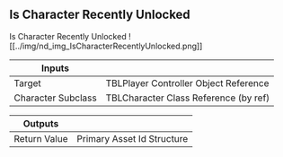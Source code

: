 ## Is Character Recently Unlocked
Is Character Recently Unlocked
![[../img/nd_img_IsCharacterRecentlyUnlocked.png]]

|Inputs||
|--|--|
| Target | TBLPlayer Controller Object Reference |
| Character Subclass | TBLCharacter Class Reference (by ref) |

|Outputs||
|--|--|
| Return Value | Primary Asset Id Structure |
